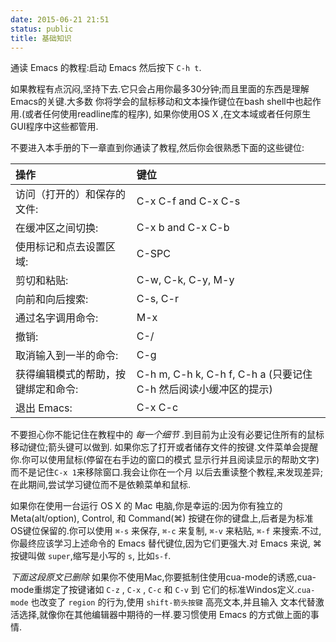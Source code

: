 ```yaml
---
date: 2015-06-21 21:51
status: public
title: 基础知识
---
```


通读 Emacs 的教程:启动 Emacs 然后按下 `C-h t`.

如果教程有点沉闷,坚持下去.它只会占用你最多30分钟;而且里面的东西是理解Emacs的关键.大多数
你将学会的鼠标移动和文本操作键位在bash shell中也起作用.(或者任何使用readline库的程序),
如果你使用OS X ,在文本域或者任何原生GUI程序中这些都管用.

不要进入本手册的下一章直到你通读了教程,然后你会很熟悉下面的这些键位:

| 操作                                | 键位                                                             |
|:------------------------------------|:-----------------------------------------------------------------|
| 访问（打开的）和保存的文件:         | C-x C-f and C-x C-s                                              |
| 在缓冲区之间切换:                   | C-x b and C-x C-b                                                |
| 使用标记和点去设置区域:             | C-SPC                                                            |
| 剪切和粘贴:                         | C-w, C-k, C-y, M-y                                               |
| 向前和向后搜索:                     | C-s, C-r                                                         |
| 通过名字调用命令:                   | M-x                                                              |
| 撤销:                               | C-/                                                              |
| 取消输入到一半的命令:               | C-g                                                              |
| 获得编辑模式的帮助，按键绑定和命令: | C-h m, C-h k, C-h f, C-h a (只要记住 C-h 然后阅读小缓冲区的提示) |
| 退出 Emacs:                         | C-x C-c                                                          |

不要担心你不能记住在教程中的 *每一个细节* .到目前为止没有必要记住所有的鼠标移动键位;箭头键可以做到.
如果你忘了打开或者储存文件的按键.文件菜单会提醒你.你可以使用鼠标(停留在右手边的窗口的模式
显示行并且阅读显示的帮助文字)而不是记住`C-x 1`来移除窗口.我会让你在一个月
以后去重读整个教程,来发现差异;在此期间,尝试学习键位而不是依赖菜单和鼠标.

如果你在使用一台运行 OS X 的 Mac 电脑,你是幸运的:因为你有独立的 Meta(alt/option), Control,
和 Command(⌘) 按键在你的键盘上,后者是为标准OS键位保留的.你可以使用 `⌘-s` 来保存, `⌘-c` 来复制,
`⌘-v` 来粘贴, `⌘-f` 来搜索.不过,你最终应该学习上述命令的 Emacs 替代键位,因为它们更强大.对 Emacs 来说,
⌘ 按键叫做 `super`,缩写是小写的 `s`, 比如`s-f`.

*下面这段原文已删除*
如果你不使用Mac,你要抵制住使用cua-mode的诱惑,cua-mode重绑定了按键诸如 `C-z` , `C-x` , `C-c` 和 `C-v` 到
它们的标准Windos定义.`cua-mode` 也改变了 `region` 的行为,使用 `shift-箭头按键` 高亮文本,并且输入
文本代替激活选择,就像你在其他编辑器中期待的一样.要习惯使用 Emacs 的方式做上面的事情.
